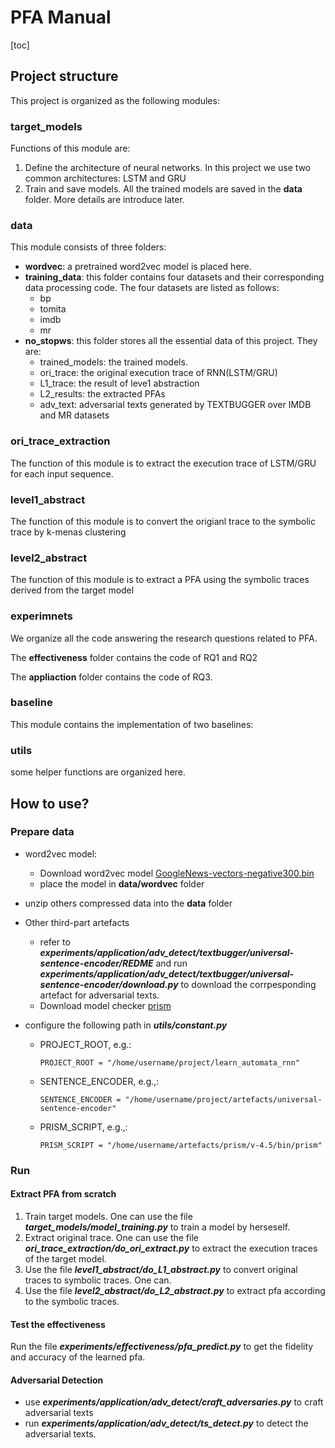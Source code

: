 





# PFA  Manual

[toc]



## Project structure

This project is organized as the following modules:

### target_models

Functions of this module are:

1. Define the architecture of neural networks. In this project we use two common architectures: LSTM and GRU
2. Train and save models. All the trained models are saved in the **data** folder. More details are introduce later.

### data

This module consists of three folders:

- **wordvec**:  a pretrained word2vec model is placed here. 
- **training_data**: this folder contains four datasets and their corresponding data processing code. The four datasets are listed as follows:
  - bp
  - tomita
  - imdb
  - mr
- **no_stopws**: this folder stores all the essential data of this project. They are:
  - trained_models: the  trained models. 
  - ori_trace:  the original execution trace of RNN(LSTM/GRU)
  - L1_trace: the result of leve1 abstraction
  - L2_results: the extracted PFAs
  - adv_text: adversarial texts generated by TEXTBUGGER over IMDB and MR datasets

### ori_trace_extraction

The function of this module is to extract the execution trace of LSTM/GRU for each input sequence. 

### level1_abstract

The function of this module is to convert the origianl trace to the symbolic trace by k-menas clustering

### level2_abstract

The function of this module is to extract a PFA using the symbolic traces derived from the target model

### experimnets

We organize all the code answering the research questions related to PFA.

The **effectiveness** folder contains the code of RQ1 and RQ2

The **appliaction** folder contains the code of RQ3. 

### baseline

This module contains the implementation of two baselines:

### utils

some helper functions are organized here.

## How to use?

### Prepare data

- word2vec model: 

  - Download word2vec model [GoogleNews-vectors-negative300.bin](https://code.google.com/archive/p/word2vec/)  
  - place the model in **data/wordvec** folder

- unzip others compressed data into the **data** folder

- Other third-part artefacts 

  - refer to ***experiments/application/adv_detect/textbugger/universal-sentence-encoder/REDME***  and run ***experiments/application/adv_detect/textbugger/universal-sentence-encoder/download.py*** to download the corrpesponding artefact for adversarial texts. 
  - Download model checker [prism](https://prismmodelchecker.org/download.php)

- configure the following path in ***utils/constant.py***

  - PROJECT_ROOT, e.g.:

    `PROJECT_ROOT = "/home/username/project/learn_automata_rnn"`

  - SENTENCE_ENCODER, e.g.,:

    `SENTENCE_ENCODER = "/home/username/project/artefacts/universal-sentence-encoder"`

  - PRISM_SCRIPT,  e.g.,:

    `PRISM_SCRIPT = "/home/username/artefacts/prism/v-4.5/bin/prism"`

### Run

#### Extract PFA from scratch

1. Train target models.  One can use the file ***target_models/model_training.py*** to train a model by herseself.
2. Extract original trace. One can use the file ***ori_trace_extraction/do_ori_extract.py*** to extract the execution traces of the target model.
3. Use the file ***level1_abstract/do_L1_abstract.py*** to convert original traces to symbolic traces.  One can.
4. Use the file ***level2_abstract/do_L2_abstract.py*** to extract pfa according to the symbolic traces.

#### Test the effectiveness

Run the file ***experiments/effectiveness/pfa_predict.py*** to get the fidelity and accuracy of the learned pfa.

#### Adversarial Detection

- use ***experiments/application/adv_detect/craft_adversaries.py*** to craft adversarial texts
- run ***experiments/application/adv_detect/ts_detect.py*** to detect the adversarial texts.









